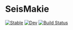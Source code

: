 # SeisMakie

[![Stable](https://img.shields.io/badge/docs-stable-blue.svg)](https://seismicjulia.github.io/SeisMakie.jl/stable/)
[![Dev](https://img.shields.io/badge/docs-dev-blue.svg)](https://seismicjulia.github.io/SeisMakie.jl/dev/)
[![Build Status](https://github.com/SeismicJulia/SeisMakie.jl/actions/workflows/CI.yml/badge.svg?branch=main)](https://github.com/SeismicJulia/SeisMakie.jl/actions/workflows/CI.yml?query=branch%3Amain)
